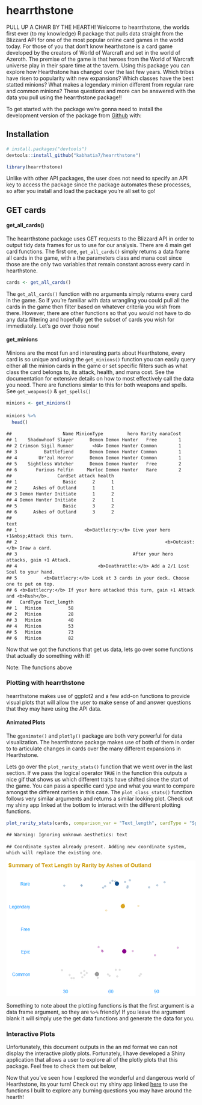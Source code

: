 hearrthstone
================

PULL UP A CHAIR BY THE HEARTH\! Welcome to hearrthstone, the worlds
first ever (to my knowledge) R package that pulls data straight from the
Blizzard API for one of the most popular online card games in the world
today. For those of you that don’t know hearthstone is a card game
developed by the creators of World of Warcraft and set in the world of
Azeroth. The premise of the game is that heroes from the World of
Warcraft universe play in their spare time at the tavern. Using this
package you can explore how Hearthstone has changed over the last few
years. Which tribes have risen to popularity with new expansions? Which
classes have the best statted minions? What makes a legendary minion
different from regular rare and common minions? These questions and more
can be answered with the data you pull using the hearrthstone
package\!\!

To get started with the package we’re gonna need to install the
development version of the package from [Github](https://github.com/)
with:

## Installation

``` r
# install.packages("devtools")
devtools::install_github("kabhatia7/hearrthstone")
```

``` r
library(hearrthstone)
```

Unlike with other API packages, the user does not need to specify an API
key to access the package since the package automates these processes,
so after you install and load the package you’re all set to go\!

## GET cards

#### get\_all\_cards()

The hearrthstone package uses GET requests to the Blizzard API in order
to output tidy data frames for us to use for our analysis. There are 4
main get card functions. The first one, `get_all_cards()` simply returns
a data frame all cards in the game, with a the parameters class and mana
cost since those are the only two variables that remain constant across
every card in hearthstone.

``` r
cards <- get_all_cards() 
```

The `get_all_cards()` function with no arguments simply returns every
card in the game. So if you’re familiar with data wrangling you could
pull all the cards in the game then filter based on whatever criteria
you wish from there. However, there are other functions so that you
would not have to do any data filtering and hopefully get the subset of
cards you wish for immediately. Let’s go over those now\!

#### get\_minions

Minions are the most fun and interesting parts about Hearthstone, every
card is so unique and using the `get_minions()` function you can easily
query either all the minion cards in the game or set specific filters
such as what class the card belongs to, its attack, health, and mana
cost. See the documentation for extensive details on how to most
effectively call the data you need. There are functions simlar to this
for both weapons and spells. See `get_weapons()` & `get_spells()`

``` r
minions <- get_minions() 

minions %>% 
  head()
```

    ##                   Name MinionType         hero Rarity manaCost
    ## 1    Shadowhoof Slayer      Demon Demon Hunter   Free        1
    ## 2 Crimson Sigil Runner       <NA> Demon Hunter Common        1
    ## 3          Battlefiend      Demon Demon Hunter Common        1
    ## 4        Ur'zul Horror      Demon Demon Hunter Common        1
    ## 5    Sightless Watcher      Demon Demon Hunter   Free        2
    ## 6       Furious Felfin     Murloc Demon Hunter   Rare        2
    ##                 CardSet attack health
    ## 1                 Basic      2      1
    ## 2      Ashes of Outland      1      1
    ## 3 Demon Hunter Initiate      1      2
    ## 4 Demon Hunter Initiate      2      1
    ## 5                 Basic      3      2
    ## 6      Ashes of Outland      3      2
    ##                                                                                 text
    ## 1                         <b>Battlecry:</b> Give your hero +1&nbsp;Attack this turn.
    ## 2                                                       <b>Outcast:</b> Draw a card.
    ## 3                                           After your hero attacks, gain +1 Attack.
    ## 4                              <b>Deathrattle:</b> Add a 2/1 Lost Soul to your hand.
    ## 5          <b>Battlecry:</b> Look at 3 cards in your deck. Choose one to put on top.
    ## 6 <b>Battlecry:</b> If your hero attacked this turn, gain +1 Attack and <b>Rush</b>.
    ##   CardType Text_length
    ## 1   Minion          58
    ## 2   Minion          28
    ## 3   Minion          40
    ## 4   Minion          53
    ## 5   Minion          73
    ## 6   Minion          82

Now that we got the functions that get us data, lets go over some
functions that actually do something with it\!

Note: The functions above

### Plotting with hearrthstone

hearrthstone makes use of ggplot2 and a few add-on functions to provide
visual plots that will allow the user to make sense of and answer
questions that they may have using the API data.

#### Animated Plots

The `gganimate()` and `plotly()` package are both very powerful for data
visualization. The hearrthstone package makes use of both of them in
order to to articulate changes in cards over the many different
expansions in Hearthstone.

Lets go over the `plot_rarity_stats()` function that we went over in the
last section. If we pass the logical operator `TRUE` in the function
this outputs a nice gif that shows us which different traits have
shifted since the start of the game. You can pass a specific card type
and what you want to compare amongst the different rarities in this
case. The `plot_class_stats()` function follows very similar arguments
and returns a similar looking plot. Check out my shiny app linked at the
bottom to interact with the different plotting functions.

``` r
plot_rarity_stats(cards, comparison_var = "Text_length", cardType = "Spell", animate = TRUE)
```

    ## Warning: Ignoring unknown aesthetics: text

    ## Coordinate system already present. Adding new coordinate system, which will replace the existing one.

![](README_files/figure-gfm/unnamed-chunk-4-1.gif)<!-- -->

Something to note about the plotting functions is that the first
argument is a data frame argument, so they are `%>%` friendly\! If you
leave the argument blank it will simply use the get data functions and
generate the data for you.

### Interactive Plots

Unfortunately, this document outputs in the an md format we can not
display the interactive plotly plots. Fortunately, I have developed a
Shiny application that allows a user to explore all of the plotly plots
that this package. Feel free to check them out below,

Now that you’ve seen how I explored the wonderful and dangerous world of
Hearthstone, its your turn\! Check out my shiny app linked
[here](https://kabhatia7.shinyapps.io/hearrthstone_exploration/) to use
the functions I built to explore any burning questions you may have
around the hearth\!
